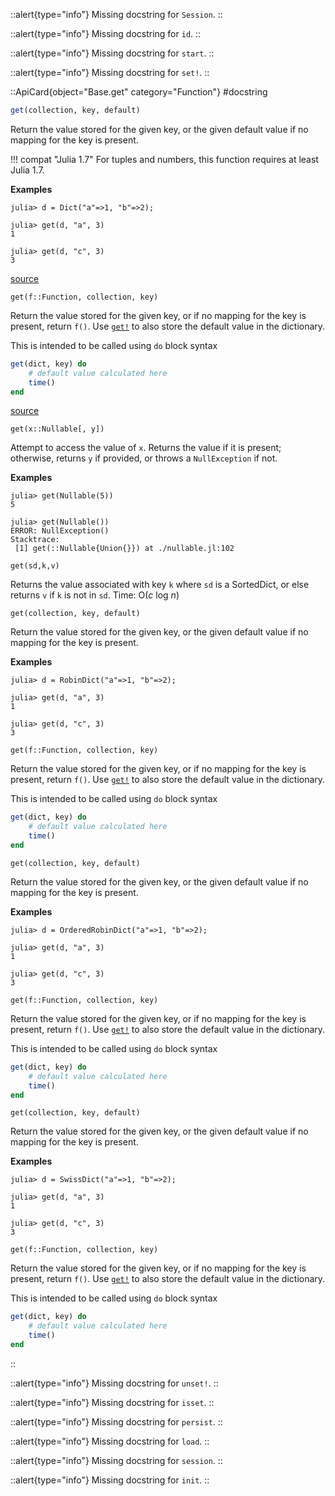 


::alert{type="info"}
Missing docstring for `Session`. 
::



::alert{type="info"}
Missing docstring for `id`. 
::



::alert{type="info"}
Missing docstring for `start`. 
::



::alert{type="info"}
Missing docstring for `set!`. 
::


::ApiCard{object="Base.get" category="Function"}
#docstring


```julia
get(collection, key, default)
```

Return the value stored for the given key, or the given default value if no mapping for the key is present.

!!! compat "Julia 1.7"
    For tuples and numbers, this function requires at least Julia 1.7.


**Examples**

```julia-repl
julia> d = Dict("a"=>1, "b"=>2);

julia> get(d, "a", 3)
1

julia> get(d, "c", 3)
3
```


<a target='_blank' href='https://github.com/JuliaLang/julia/blob/bed2cd540a11544ed4be381d471bbf590f0b745e/base/dict.jl#L487-L506' class='documenter-source'>source</a><br>


```
get(f::Function, collection, key)
```

Return the value stored for the given key, or if no mapping for the key is present, return `f()`.  Use [`get!`]() to also store the default value in the dictionary.

This is intended to be called using `do` block syntax

```julia
get(dict, key) do
    # default value calculated here
    time()
end
```


<a target='_blank' href='https://github.com/JuliaLang/julia/blob/bed2cd540a11544ed4be381d471bbf590f0b745e/base/dict.jl#L514-L528' class='documenter-source'>source</a><br>


```
get(x::Nullable[, y])
```

Attempt to access the value of `x`. Returns the value if it is present; otherwise, returns `y` if provided, or throws a `NullException` if not.

**Examples**

```julia-repl
julia> get(Nullable(5))
5

julia> get(Nullable())
ERROR: NullException()
Stacktrace:
 [1] get(::Nullable{Union{}}) at ./nullable.jl:102
```


```
get(sd,k,v)
```

Returns the value associated with key `k` where `sd` is a SortedDict, or else returns `v` if `k` is not in `sd`. Time: O(*c* log *n*)


```
get(collection, key, default)
```

Return the value stored for the given key, or the given default value if no mapping for the key is present.

**Examples**

```julia-repl
julia> d = RobinDict("a"=>1, "b"=>2);

julia> get(d, "a", 3)
1

julia> get(d, "c", 3)
3
```


```
get(f::Function, collection, key)
```

Return the value stored for the given key, or if no mapping for the key is present, return `f()`.  Use [`get!`]() to also store the default value in the dictionary.

This is intended to be called using `do` block syntax

```julia
get(dict, key) do
    # default value calculated here
    time()
end
```


```
get(collection, key, default)
```

Return the value stored for the given key, or the given default value if no mapping for the key is present.

**Examples**

```julia-repl
julia> d = OrderedRobinDict("a"=>1, "b"=>2);

julia> get(d, "a", 3)
1

julia> get(d, "c", 3)
3
```


```
get(f::Function, collection, key)
```

Return the value stored for the given key, or if no mapping for the key is present, return `f()`.  Use [`get!`]() to also store the default value in the dictionary.

This is intended to be called using `do` block syntax

```julia
get(dict, key) do
    # default value calculated here
    time()
end
```


```
get(collection, key, default)
```

Return the value stored for the given key, or the given default value if no mapping for the key is present.

**Examples**

```julia-repl
julia> d = SwissDict("a"=>1, "b"=>2);

julia> get(d, "a", 3)
1

julia> get(d, "c", 3)
3
```


```
get(f::Function, collection, key)
```

Return the value stored for the given key, or if no mapping for the key is present, return `f()`.  Use [`get!`]() to also store the default value in the dictionary.

This is intended to be called using `do` block syntax

```julia
get(dict, key) do
    # default value calculated here
    time()
end
```

::

::alert{type="info"}
Missing docstring for `unset!`. 
::



::alert{type="info"}
Missing docstring for `isset`. 
::



::alert{type="info"}
Missing docstring for `persist`. 
::



::alert{type="info"}
Missing docstring for `load`. 
::



::alert{type="info"}
Missing docstring for `session`. 
::



::alert{type="info"}
Missing docstring for `init`. 
::


